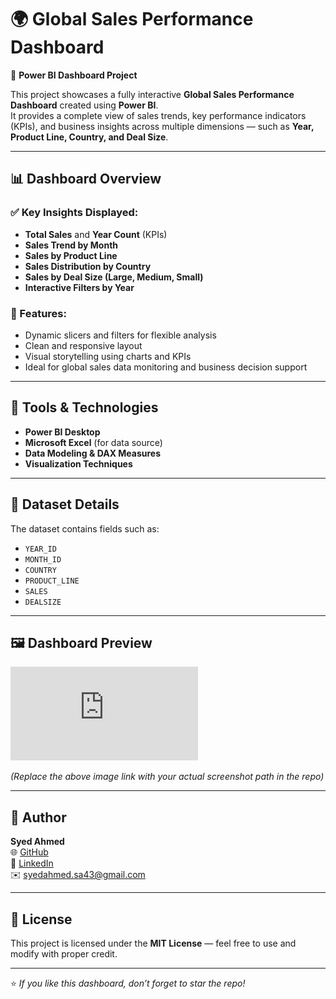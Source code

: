 # 🌍 Global Sales Performance Dashboard

🚀 **Power BI Dashboard Project**

This project showcases a fully interactive **Global Sales Performance Dashboard** created using **Power BI**.  
It provides a complete view of sales trends, key performance indicators (KPIs), and business insights across multiple dimensions — such as **Year, Product Line, Country, and Deal Size**.

---

## 📊 Dashboard Overview

### ✅ Key Insights Displayed:
- **Total Sales** and **Year Count** (KPIs)
- **Sales Trend by Month**
- **Sales by Product Line**
- **Sales Distribution by Country**
- **Sales by Deal Size (Large, Medium, Small)**
- **Interactive Filters by Year**

### 🧭 Features:
- Dynamic slicers and filters for flexible analysis  
- Clean and responsive layout  
- Visual storytelling using charts and KPIs  
- Ideal for global sales data monitoring and business decision support  

---

## 🧠 Tools & Technologies
- **Power BI Desktop**
- **Microsoft Excel** (for data source)
- **Data Modeling & DAX Measures**
- **Visualization Techniques**

---

## 📂 Dataset Details
The dataset contains fields such as:
- `YEAR_ID`
- `MONTH_ID`
- `COUNTRY`
- `PRODUCT_LINE`
- `SALES`
- `DEALSIZE`

---

## 🖼️ Dashboard Preview
![Global Sales Dashboard](https://github.com/SyedAhmed7860/SyedAhmed7860/blob/main/Sales%20Performance%20Dashboard%20(Power%20BI)/Global%20Sales%20Performance%20Dashboard.pdf)

*(Replace the above image link with your actual screenshot path in the repo)*

---

## 👤 Author
**Syed Ahmed**  
🌐 [GitHub](https://github.com/SyedAhmed7860)  
💼 [LinkedIn](https://linkedin.com/in/syedahmedpro)  
✉️ [syedahmed.sa43@gmail.com](mailto:syedahmed.sa43@gmail.com)

---

## 🪪 License
This project is licensed under the **MIT License** — feel free to use and modify with proper credit.

---

⭐ *If you like this dashboard, don’t forget to star the repo!*
